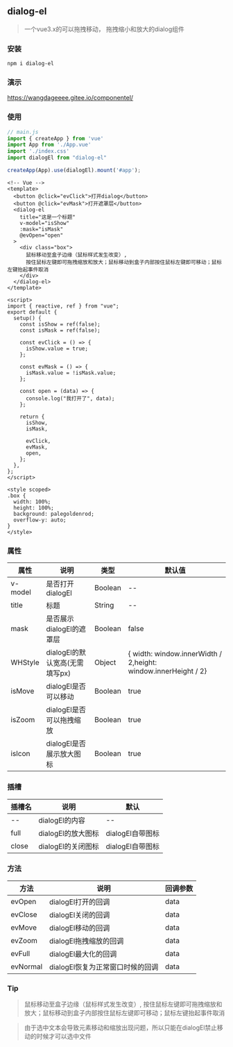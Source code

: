 ## dialog-el

> 一个vue3.x的可以拖拽移动， 拖拽缩小和放大的dialog组件

### 安装

```
npm i dialog-el
```



### 演示
https://wangdageeee.gitee.io/componentel/



### 使用

```js
// main.js
import { createApp } from 'vue'
import App from './App.vue'
import './index.css'
import dialogEl from "dialog-el"

createApp(App).use(dialogEl).mount('#app');

```

```vue
<!-- Vue -->
<template>
  <button @click="evClick">打开dialog</button>
  <button @click="evMask">打开遮罩层</button>
  <dialog-el
    title="这是一个标题"
    v-model="isShow"
    :mask="isMask"
    @evOpen="open"
  >
    <div class="box">
      鼠标移动至盒子边缘（鼠标样式发生改变）,
      按住鼠标左键即可拖拽缩放和放大；鼠标移动到盒子内部按住鼠标左键即可移动；鼠标左键抬起事件取消
    </div>
  </dialog-el>
</template>

<script>
import { reactive, ref } from "vue";
export default {
  setup() {
    const isShow = ref(false);
    const isMask = ref(false);

    const evClick = () => {
      isShow.value = true;
    };

    const evMask = () => {
      isMask.value = !isMask.value;
    };

    const open = (data) => {
      console.log("我打开了", data);
    };

    return {
      isShow,
      isMask,

      evClick,
      evMask,
      open,
    };
  },
};
</script>

<style scoped>
.box {
  width: 100%;
  height: 100%;
  background: palegoldenrod;
  overflow-y: auto;
}
</style>
```



### 属性

| 属性    | 说明                           | 类型    | 默认值                                                       |
| ------- | ------------------------------ | ------- | ------------------------------------------------------------ |
| v-model | 是否打开dialogEl               | Boolean | --                                                           |
| title   | 标题                           | String  | --                                                           |
| mask    | 是否展示dialogEl的遮罩层       | Boolean | false                                                        |
| WHStyle | dialogEl的默认宽高(无需填写px) | Object  | { width: window.innerWidth / 2,height: window.innerHeight / 2} |
| isMove  | dialogEl是否可以移动           | Boolean | true                                                         |
| isZoom  | dialogEl是否可以拖拽缩放       | Boolean | true                                                         |
| isIcon  | dialogEl是否展示放大图标       | Boolean | true                                                         |



### 插槽

| 插槽名 | 说明               | 默认             |
| ------ | ------------------ | ---------------- |
| --     | dialogEl的内容     | --               |
| full   | dialogEl的放大图标 | dialogEl自带图标 |
| close  | dialogEl的关闭图标 | dialogEl自带图标 |



### 方法

| 方法     | 说明                             | 回调参数 |
| -------- | -------------------------------- | -------- |
| evOpen   | dialogEl打开的回调               | data     |
| evClose  | dialogEl关闭的回调               | data     |
| evMove   | dialogEl移动的回调               | data     |
| evZoom   | dialogEl拖拽缩放的回调           | data     |
| evFull   | dialogEl最大化的回调             | data     |
| evNormal | dialogEl恢复为正常窗口时候的回调 | data     |



### Tip

> 鼠标移动至盒子边缘（鼠标样式发生改变）, 按住鼠标左键即可拖拽缩放和放大；鼠标移动到盒子内部按住鼠标左键即可移动；鼠标左键抬起事件取消

> 由于选中文本会导致元素移动和缩放出现问题，所以只能在dialogEl禁止移动的时候才可以选中文件

